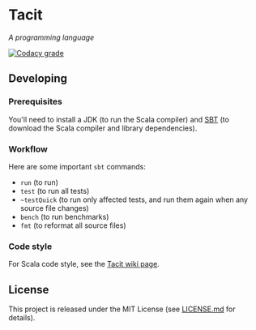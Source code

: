 # Tacit
_A programming language_

[![Codacy grade](https://img.shields.io/codacy/grade/9c51ed7b9a0b4c49bdfdd073a0d2b1a3.svg?style=flat-square)](https://www.codacy.com/app/tacit-lang/tacit)

## Developing

### Prerequisites

You'll need to install a JDK (to run the Scala compiler) and [SBT](http://www.scala-sbt.org/) (to download the Scala compiler and library dependencies).

### Workflow

Here are some important `sbt` commands:

- `run` (to run)
- `test` (to run all tests)
- `~testQuick` (to run only affected tests, and run them again when any source file changes)
- `bench` (to run benchmarks)
- `fmt` (to reformat all source files)

### Code style

For Scala code style, see the [Tacit wiki page](../../wiki/Scala-code-style).

## License

This project is released under the MIT License (see [LICENSE.md](LICENSE.md) for details).
